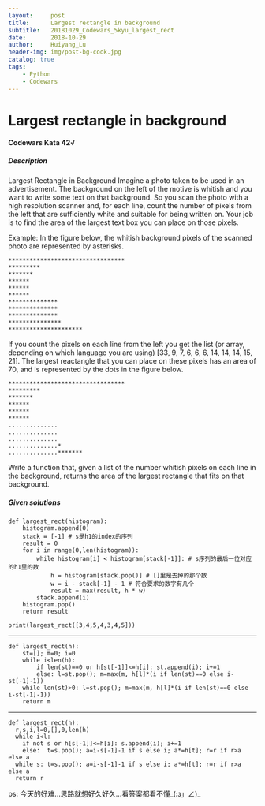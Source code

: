```yaml
---
layout:     post
title:      Largest rectangle in background
subtitle:   20181029_Codewars_5kyu_largest_rect
date:       2018-10-29
author:     Huiyang_Lu
header-img: img/post-bg-cook.jpg
catalog: true
tags:
    - Python
    - Codewars
---
```

# Largest rectangle in background
#### Codewars Kata 42√
##### Description
Largest Rectangle in Background
Imagine a photo taken to be used in an advertisement. The background on the left of the motive is whitish and you want to write some text on that background. So you scan the photo with a high resolution scanner and, for each line, count the number of pixels from the left that are sufficiently white and suitable for being written on. Your job is to find the area of the largest text box you can place on those pixels.

Example: In the figure below, the whitish background pixels of the scanned photo are represented by asterisks.

	*********************************
	*********
	*******
	******
	******
	******
	**************
	**************
	**************
	***************
	*********************
  
If you count the pixels on each line from the left you get the list (or array, depending on which language you are using) [33, 9, 7, 6, 6, 6, 14, 14, 14, 15, 21]. The largest reactangle that you can place on these pixels has an area of 70, and is represented by the dots in the figure below.
  
	*********************************
	*********
	*******
	******
	******
	******
	..............
	..............
	..............
	..............*
	..............*******
  
Write a function that, given a list of the number whitish pixels on each line in the background, returns the area of the largest rectangle that fits on that background.
  
##### Given solutions  
    def largest_rect(histogram):
        histogram.append(0)
        stack = [-1] # s是h1的index的序列
        result = 0
        for i in range(0,len(histogram)):
            while histogram[i] < histogram[stack[-1]]: # s序列的最后一位对应的h1里的数
                h = histogram[stack.pop()] # []里是去掉的那个数
                w = i - stack[-1] - 1 # 符合要求的数字有几个
                result = max(result, h * w)
            stack.append(i)
        histogram.pop()
        return result

    print(largest_rect([3,4,5,4,3,4,5]))
  
---  
    def largest_rect(h):
        st=[]; m=0; i=0
        while i<len(h):
            if len(st)==0 or h[st[-1]]<=h[i]: st.append(i); i+=1
            else: l=st.pop(); m=max(m, h[l]*(i if len(st)==0 else i-st[-1]-1))
        while len(st)>0: l=st.pop(); m=max(m, h[l]*(i if len(st)==0 else i-st[-1]-1))
        return m
  
---  
    def largest_rect(h):
      r,s,i,l=0,[],0,len(h)
      while i<l:
        if not s or h[s[-1]]<=h[i]: s.append(i); i+=1
        else:  t=s.pop(); a=i-s[-1]-1 if s else i; a*=h[t]; r=r if r>a else a
      while s: t=s.pop(); a=i-s[-1]-1 if s else i; a*=h[t]; r=r if r>a else a
      return r
    
  ps: 今天的好难…思路就想好久好久…看答案都看不懂_(:з」∠)_
